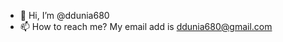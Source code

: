 - 👋 Hi, I’m @ddunia680
- 📫 How to reach me? My email add is ddunia680@gmail.com

<!---
ddunia680/ddunia680 is a ✨ special ✨ repository because its `README.md` (this file) appears on your GitHub profile.
You can click the Preview link to take a look at your changes.
--->
